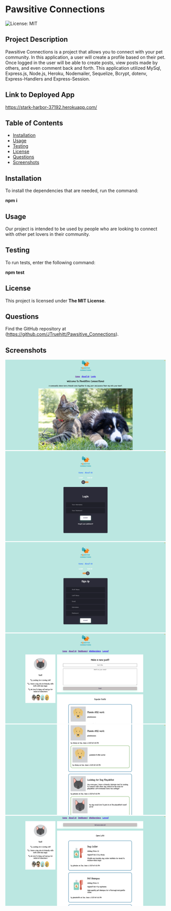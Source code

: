 # Pawsitive Connections

![License: MIT](https://img.shields.io/badge/License-MIT-yellow.svg)

## Project Description

Pawsitive Connections is a project that allows you to connect with your pet community. In this application, a user will create a profile based on their pet. Once logged in the user will be able to create posts, view posts made by others, and even comment back and forth. This application utilized MySql, Express.js, Node.js, Heroku, Nodemailer, Sequelize, Bcrypt, dotenv, Express-Handlers and Express-Session.

## Link to Deployed App
https://stark-harbor-37192.herokuapp.com/ 

## Table of Contents

- [Installation](#installation)
- [Usage](#usage)
- [Testing](#testing)
- [License](https://opensource.org/licenses/MIT)
- [Questions](#questions)
- [Screenshots](#screenshots)

## Installation

To install the dependencies that are needed, run the command:

**npm i**

## Usage

Our project is intended to be used by people who are looking to connect with other pet lovers in their community.

## Testing

To run tests, enter the following command:

**npm test**

## License

This project is licensed under **The MIT License**.

## Questions

Find the GitHub repository at (https://github.com/JTruehitt/Pawsitive_Connections).

## Screenshots

![A screenshot of the landing page.](/screenshots/landing-page.png)
![A screenshot of the login page.](/screenshots/login.png)
![A screenshot of the sign up page](/screenshots/signup.png)
![A screenshot of the users dashboard.](/screenshots/posts-1.png)
![](/screenshots/post-2.png)
![A screenshot of Wiskerplace.](/screenshots/whiskerplace.png)
